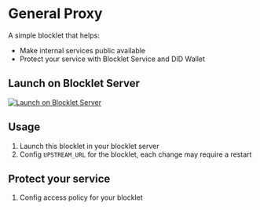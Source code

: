 # General Proxy

A simple blocklet that helps:

- Make internal services public available
- Protect your service with Blocklet Service and DID Wallet

## Launch on Blocklet Server

[![Launch on Blocklet Server](https://assets.arcblock.io/icons/launch_on_blocklet_server.svg)](https://install.arcblock.io/launch?action=blocklet-install&meta_url=https%3A%2F%2Fgithub.com%2Fblocklet%2Fgeneral-proxy%2Freleases%2Fdownload%2Fv0.1.4%2Fblocklet.json)

## Usage

1. Launch this blocklet in your blocklet server
2. Config `UPSTREAM_URL` for the blocklet, each change may require a restart

## Protect your service

1. Config access policy for your blocklet
